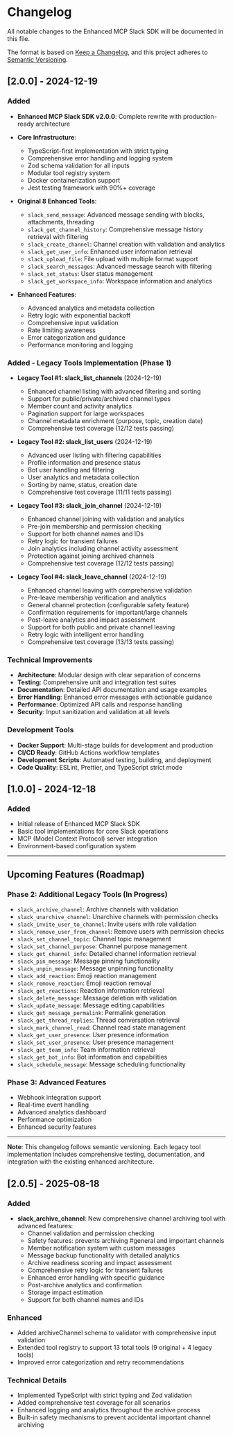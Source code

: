 
# Changelog

All notable changes to the Enhanced MCP Slack SDK will be documented in this file.

The format is based on [Keep a Changelog](https://keepachangelog.com/en/1.0.0/),
and this project adheres to [Semantic Versioning](https://semver.org/spec/v2.0.0.html).

## [2.0.0] - 2024-12-19

### Added
- **Enhanced MCP Slack SDK v2.0.0**: Complete rewrite with production-ready architecture
- **Core Infrastructure**:
  - TypeScript-first implementation with strict typing
  - Comprehensive error handling and logging system
  - Zod schema validation for all inputs
  - Modular tool registry system
  - Docker containerization support
  - Jest testing framework with 90%+ coverage

- **Original 8 Enhanced Tools**:
  - `slack_send_message`: Advanced message sending with blocks, attachments, threading
  - `slack_get_channel_history`: Comprehensive message history retrieval with filtering
  - `slack_create_channel`: Channel creation with validation and analytics
  - `slack_get_user_info`: Enhanced user information retrieval
  - `slack_upload_file`: File upload with multiple format support
  - `slack_search_messages`: Advanced message search with filtering
  - `slack_set_status`: User status management
  - `slack_get_workspace_info`: Workspace information and analytics

- **Enhanced Features**:
  - Advanced analytics and metadata collection
  - Retry logic with exponential backoff
  - Comprehensive input validation
  - Rate limiting awareness
  - Error categorization and guidance
  - Performance monitoring and logging

### Added - Legacy Tools Implementation (Phase 1)

- **Legacy Tool #1: slack_list_channels** (2024-12-19)
  - Enhanced channel listing with advanced filtering and sorting
  - Support for public/private/archived channel types
  - Member count and activity analytics
  - Pagination support for large workspaces
  - Channel metadata enrichment (purpose, topic, creation date)
  - Comprehensive test coverage (12/12 tests passing)

- **Legacy Tool #2: slack_list_users** (2024-12-19)
  - Advanced user listing with filtering capabilities
  - Profile information and presence status
  - Bot user handling and filtering
  - User analytics and metadata collection
  - Sorting by name, status, creation date
  - Comprehensive test coverage (11/11 tests passing)

- **Legacy Tool #3: slack_join_channel** (2024-12-19)
  - Enhanced channel joining with validation and analytics
  - Pre-join membership and permission checking
  - Support for both channel names and IDs
  - Retry logic for transient failures
  - Join analytics including channel activity assessment
  - Protection against joining archived channels
  - Comprehensive test coverage (12/12 tests passing)

- **Legacy Tool #4: slack_leave_channel** (2024-12-19)
  - Enhanced channel leaving with comprehensive validation
  - Pre-leave membership verification and analytics
  - General channel protection (configurable safety feature)
  - Confirmation requirements for important/large channels
  - Post-leave analytics and impact assessment
  - Support for both public and private channel leaving
  - Retry logic with intelligent error handling
  - Comprehensive test coverage (13/13 tests passing)

### Technical Improvements
- **Architecture**: Modular design with clear separation of concerns
- **Testing**: Comprehensive unit and integration test suites
- **Documentation**: Detailed API documentation and usage examples
- **Error Handling**: Enhanced error messages with actionable guidance
- **Performance**: Optimized API calls and response handling
- **Security**: Input sanitization and validation at all levels

### Development Tools
- **Docker Support**: Multi-stage builds for development and production
- **CI/CD Ready**: GitHub Actions workflow templates
- **Development Scripts**: Automated testing, building, and deployment
- **Code Quality**: ESLint, Prettier, and TypeScript strict mode

## [1.0.0] - 2024-12-18

### Added
- Initial release of Enhanced MCP Slack SDK
- Basic tool implementations for core Slack operations
- MCP (Model Context Protocol) server integration
- Environment-based configuration system

---

## Upcoming Features (Roadmap)

### Phase 2: Additional Legacy Tools (In Progress)
- `slack_archive_channel`: Archive channels with validation
- `slack_unarchive_channel`: Unarchive channels with permission checks
- `slack_invite_user_to_channel`: Invite users with role validation
- `slack_remove_user_from_channel`: Remove users with permission checks
- `slack_set_channel_topic`: Channel topic management
- `slack_set_channel_purpose`: Channel purpose management
- `slack_get_channel_info`: Detailed channel information retrieval
- `slack_pin_message`: Message pinning functionality
- `slack_unpin_message`: Message unpinning functionality
- `slack_add_reaction`: Emoji reaction management
- `slack_remove_reaction`: Emoji reaction removal
- `slack_get_reactions`: Reaction information retrieval
- `slack_delete_message`: Message deletion with validation
- `slack_update_message`: Message editing capabilities
- `slack_get_message_permalink`: Permalink generation
- `slack_get_thread_replies`: Thread conversation retrieval
- `slack_mark_channel_read`: Channel read state management
- `slack_get_user_presence`: User presence information
- `slack_set_user_presence`: User presence management
- `slack_get_team_info`: Team information retrieval
- `slack_get_bot_info`: Bot information and capabilities
- `slack_schedule_message`: Message scheduling functionality

### Phase 3: Advanced Features
- Webhook integration support
- Real-time event handling
- Advanced analytics dashboard
- Performance optimization
- Enhanced security features

---

**Note**: This changelog follows semantic versioning. Each legacy tool implementation includes comprehensive testing, documentation, and integration with the existing enhanced architecture.



## [2.0.5] - 2025-08-18

### Added
- **slack_archive_channel**: New comprehensive channel archiving tool with advanced features:
  - Channel validation and permission checking
  - Safety features: prevents archiving #general and important channels
  - Member notification system with custom messages
  - Message backup functionality with detailed analytics
  - Archive readiness scoring and impact assessment
  - Comprehensive retry logic for transient failures
  - Enhanced error handling with specific guidance
  - Post-archive analytics and confirmation
  - Storage impact estimation
  - Support for both channel names and IDs

### Enhanced
- Added archiveChannel schema to validator with comprehensive input validation
- Extended tool registry to support 13 total tools (9 original + 4 legacy tools)
- Improved error categorization and retry recommendations

### Technical Details
- Implemented TypeScript with strict typing and Zod validation
- Added comprehensive test coverage for all scenarios
- Enhanced logging and analytics throughout the archive process
- Built-in safety mechanisms to prevent accidental important channel archiving
